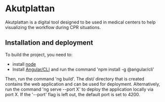 # Akutplattan
Akutplattan is a digital tool designed to be used in medical centers to help visualizing the workflow during CPR situations. 

## Installation and deployment
To build the project, you need to: 
* install [node](https://nodejs.org/en/download/)
* Install [Angular/CLI](https://github.com/angular/angular-cli) and run the command 'npm install -g @angular/cli'

Then, run the command 'ng build'. The dist/ directory that is created contains the web application and can be used for deployment. Alternatively, run the command 'ng serve --port X' to deploy the application locally via port X. If the '--port' flag is left out, the default port is set to 4200.  
